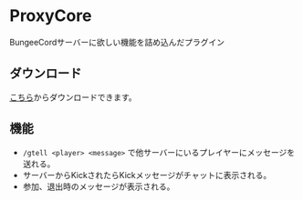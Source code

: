 # ProxyCore
BungeeCordサーバーに欲しい機能を詰め込んだプラグイン

## ダウンロード  
[こちら](https://github.com/M1n1don/ProxyCore/releases/latest)からダウンロードできます。

## 機能  
* `/gtell <player> <message>` で他サーバーにいるプレイヤーにメッセージを送れる。
* サーバーからKickされたらKickメッセージがチャットに表示される。
* 参加、退出時のメッセージが表示される。
